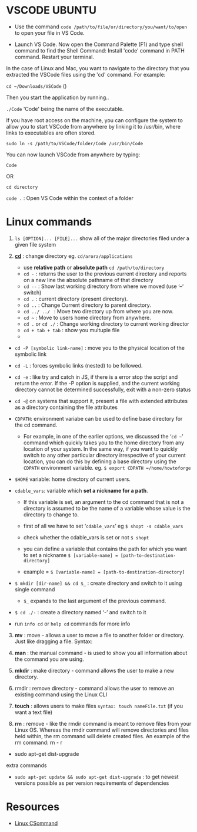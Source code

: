 # VSCODE UBUNTU

*  Use the command `code /path/to/file/or/directory/you/want/to/open` to open your file in VS Code.

* Launch VS Code. Now open the Command Palette (F1) and type shell command to find the Shell Command: Install 'code' command in PATH command. Restart your terminal.

In the case of Linux and Mac, you want to navigate to the directory that you extracted the VSCode files using the 'cd' command. For example:

`cd ~/Downloads/VSCode` ()

Then you start the application by running..

`./Code` 'Code' being the name of the executable.

If you have root access on the machine, you can configure the system to allow you to start VSCode from anywhere by linking it to /usr/bin, where links to executables are often stored.

`sudo ln -s /path/to/VSCode/folder/Code /usr/bin/Code`

You can now launch VSCode from anywhere by typing:

`Code`

OR

`cd directory`

`code .` : Open VS Code within the context of a folder

# Linux commands

1.  `ls [OPTION]... [FILE]...` show all of the major directories filed under a given file system



2. [**cd**](http://www.linfo.org/cd.html) : change directory eg. `cd/arora/applications`
    * use **relative path** or **absolute path** `cd /path/to/directory`
    * `cd -` : returns the user to the previous current directory and reports on a new line the absolute pathname of that directory
    * `cd --` :  Show last working directory from where we moved (use ‘–‘ switch)
    * `cd .` : current directory (present directory).
    * `cd ..` : Change Current directory to parent directory.
    * `cd ../ ../ ` : Move two directory up from where you are now.
    * `cd ~` : Move to users home directory from anywhere.
    * `cd .` or `cd ./` : Change working directory to current working director
    * `cd + tab + tab` : show you multuple file
    * 
* `cd -P [symbolic link-name]` : move you to the physical location of the symbolic link

* `cd -L` :  forces symbolic links (nested) to be followed.
* `cd -e` : like try and catch in JS, if there is a error stop the script and return the error. If the -P option is supplied, and the current working
                directory cannot be determined successfully, exit with
                a non-zero status
* `cd -@` on systems that support it, present a file with extended attributes as a directory containing the file attributes

* `CDPATH`: environment variabe can be used to define base directory for the cd command. 
    * For example, in one of the earlier options, we discussed the ‘`cd ~`’ command which quickly takes you to the home directory from any location of your system. In the same way, if you want to quickly switch to any other particular directory irrespective of your current location, you can do this by defining a base directory using the `CDPATH` environment variable. 
    eg. `$ export CDPATH =/home/howtoforge`

 * `$HOME` variable: home directory of current users.

* `cdable_vars`: variable which **set a nickname for a path**. 
    * If this variable is set, an argument to the cd command that is not a directory is assumed to be the name of a variable whose value is the directory to change to.

    *  first of all we have to set ‘`cdable_vars`’ eg `$ shopt -s cdable_vars`

    * check whether the cdable_vars is set or not `$ shopt`

    * you can define a variable that contains the path for which you want to set a nickname `$ [variable-name] = [path-to-destination-directory]`

    * example = `$ [variable-name] = [path-to-destination-directory]`

* `$ mkdir [dir-name] && cd $_` : create directory and switch to it using single command
    * `$_` expands to the last argument of the previous command.

* `$ cd ./-` : create a directory named ‘-’ and switch to it

* run `info cd` or `help cd` commands for more info 



3. **mv** : move - allows a user to move a file to another folder or directory. Just like dragging a file. Syntax:

4. **man** : the manual command - is used to show you all information about the command you are using.

5. **mkdir** : make directory - command allows the user to make a new directory.

6. rmdir : remove directory - command allows the user to remove an existing command using the Linux CLI

7. **touch** : allows users to make files
`syntax: touch nameFile.txt` (if you want a text file)

8. **rm** :  remove - like the rmdir command is meant to remove files from your Linux OS. Whereas the rmdir command will remove directories and files held within, the rm command will delete created files. An example of the rm command: rn - r

* sudo apt-get dist-upgrade


 extra commands
 * `sudo apt-get update && sudo apt-get dist-upgrade` : to get newest versions possible as per version requirements of dependencies

# Resources

* [Linux CSommand](http://www.linuxcommand.org/tlcl.php/)














